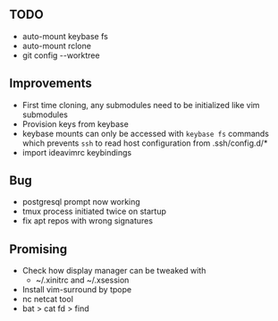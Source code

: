 ## TODO
- auto-mount keybase fs
- auto-mount rclone
- git config --worktree

## Improvements
- First time cloning, any submodules need to be initialized like vim submodules
- Provision keys from keybase
- keybase mounts can only be accessed with `keybase fs` commands which prevents `ssh` to read host configuration from .ssh/config.d/\*
- import ideavimrc keybindings

## Bug
- postgresql prompt now working
- tmux process initiated twice on startup
- fix apt repos with wrong signatures

## Promising
- Check how display manager can be tweaked with
    * ~/.xinitrc and ~/.xsession
- Install vim-surround by tpope
- nc netcat tool
- bat > cat
fd > find


